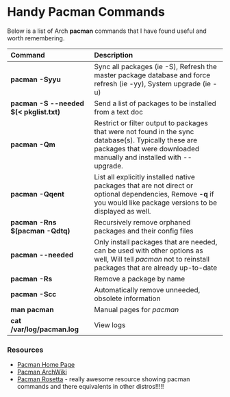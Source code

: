 # Handy Pacman Commands

Below is a list of Arch **pacman** commands that I have found useful and worth remembering.

| Command | Description     |
| :------------- | :------------- |
| **pacman -Syyu** | Sync all packages (ie -S), Refresh the master package database and force refresh (ie -yy), System upgrade (ie -u) |
| **pacman -S --needed $(< pkglist.txt)** | Send a list of packages to be installed from a text doc |
| **pacman -Qm**       | Restrict or filter output to packages that were not found in the sync database(s). Typically these are packages that were downloaded manually and installed with --upgrade.|
| **pacman -Qqent**       | List all explicitly installed native packages that are not direct or optional dependencies, Remove **-q** if you would like package versions to be displayed as well.      |
| **pacman -Rns $(pacman -Qdtq)**       | Recursively remove orphaned packages and their config files       |
| **pacman --needed** | Only install packages that are needed, can be used with other options as well, Will tell *pacman* not to reinstall packages that are already up-to-date |
| **pacman -Rs** | Remove a package by name |
| **pacman -Scc** | Automatically remove unneeded, obsolete information |
| **man pacman** | Manual pages for *pacman*|
| **cat /var/log/pacman.log** | View logs |


### Resources

- [Pacman Home Page](https://www.archlinux.org/pacman/)
- [Pacman ArchWiki](https://wiki.archlinux.org/index.php/Pacman/Tips_and_tricks)
- [Pacman Rosetta](https://wiki.archlinux.org/index.php/Pacman/Rosetta) - really awesome resource showing pacman commands and there equivalents in other distros!!!!!
